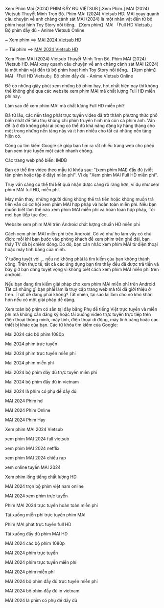 Xem Phim Mai (2024) PHIM ĐẦY ĐỦ VIỆTSUB
[.Xem Phim.] MAI (2024) Vietsub Thuyết Minh Trọn Bộ. Phim MAI (2024) Vietsub HD. MAI xoay quanh câu chuyện về anh chàng cảnh sát MAI (2024) là một nhân vật đến từ bộ phim hoạt hình Toy Story nổi tiếng. 【Xem phim】MAI 「Full HD Vietsub」Bộ phim đầy đủ - Anime Vietsub Online

~ Xem phim ==> [MAI 2024 Vietsub HD](https://hd.suflix.one/vi/movie/1210973/mai)

~ Tải phim ==> [MAI 2024 Vietsub HD](https://hd.suflix.one/vi/movie/1210973/mai)

Xem Phim MAI (2024) Vietsub Thuyết Minh Trọn Bộ. Phim MAI (2024) Vietsub HD. MAI xoay quanh câu chuyện về anh chàng cảnh sát MAI (2024) là một nhân vật đến từ bộ phim hoạt hình Toy Story nổi tiếng. 【Xem phim】MAI 「Full HD Vietsub」Bộ phim đầy đủ - Anime Vietsub Online

Để có những giây phút xem những bộ phim hay, hot nhất hiện nay thì không thể không ghé qua các website xem phim MAI mà chất lượng Full HD miễn phí này.

Làm sao để xem phim MAI mà chất lượng Full HD miễn phí?

Đã từ lâu, các nền tảng phát trực tuyến video đã trở thành phương thức phổ biến nhất để tiêu thụ không chỉ phim truyền hình mà còn cả phim ảnh. Vấn đề là ở đó không phải ai cũng có thể đủ khả năng đăng ký hàng tháng cho một trong những nền tảng này và ít hơn nhiều cho tất cả những nền tảng hiện có.

Công cụ tìm kiếm Google sẽ giúp bạn tìm ra rất nhiều trang web cho phép bạn xem trực tuyến một cách nhanh chóng.

Các trang web phổ biến: IMDB

Bạn có thể tìm video theo mẫu từ khóa sau: "(xem phim MAI) đầy đủ (viết tên phim hoặc tập ở đây) miễn phí". Ví dụ "Xem phim MAI Full HD miễn phí".

Truy vấn càng cụ thể thì kết quả nhận được càng rõ ràng hơn, ví dụ như xem phim MAI full HD, miễn phí.

May mắn thay, những người dùng không thể trả tiền hoặc không muốn trả tiền vẫn có cơ hội xem phim MAI hợp pháp và hoàn toàn miễn phí. Nếu bạn muốn biết làm thế nào xem phim MAI miễn phí và hoàn toàn hợp pháp, Tôi mời bạn tiếp tục đọc.

Website xem phim MAI trên Android chất lượng chuẩn HD miễn phí

Cách xem phim MAI miễn phí trên Android. Có vẻ như họ làm vậy có chủ đích: mỗi khi bạn bước vào phòng khách để xem phim trên ghế dài, bạn thấy TV đã bị chiếm đóng. Do đó, bạn cân nhắc xem phim MAI từ điện thoại hoặc máy tính bảng của mình.

Ý tưởng tuyệt vời ... nếu nó không phải là tìm kiếm của bạn không thành công. Trên thực tế, tất cả các ứng dụng bạn tìm thấy đều đã được trả tiền và bây giờ bạn đang tuyệt vọng vì không biết cách xem phim MAI miễn phí trên android.

Nếu bạn đang tìm kiếm giải pháp cho xem phim MAI miễn phí trên Android Tất cả những gì bạn phải làm là truy cập trang web mà tôi đã giới thiệu ở trên. Thật dễ dàng phải không? Tất nhiên, tại sao lại làm cho nó khó khăn hơn nếu có một giải pháp dễ dàng.

Xem toàn bộ phim có sẵn tại đây bằng Phụ đề tiếng Việt trực tuyến và miễn phí mà không cần đăng ký hoặc tải xuống video trực tuyến trực tiếp trên điện thoại thông minh, máy tính, điện thoại di động, máy tính bảng hoặc các thiết bị khác của bạn. Các từ khóa tìm kiếm của Google:

Mai 2024 các bộ phim 1080p

Mai 2024 phim trực tuyến

Mai 2024 phim trực tuyến miễn phí

Mai 2024 phim miễn phí

Mai 2024 bộ phim đầy đủ trực tuyến miễn phí

Mai 2024 bộ phim đầy đủ in vietnam

Mai 2024 là phim có phụ đề đầy đủ

MAI 2024 Phim hd

MAI 2024 Phim Online

MAI 2024 Phim Hay

Xem phim MAI 2024 Vietsub

xem phim MAI 2024 full vietsub

xem phim MAI 2024 netflix

xem phim MAI 2024 chiếu rạp

xem online tuyến MAI 2024

Xem phim lồng tiếng chất lượng HD

MAI 2024 trọn bộ phim việt nam online

MAI 2024 xem phim trực tuyến

Phim MAI 2024 trực tuyến hoàn toàn miễn phí

Tải xuống miễn phí trực tuyến phim MAI

Phim MAI phát trực tuyến full HD

Tải xuống đầy đủ phim MAI HD

MAI 2024 các bộ phim 1080p

MAI 2024 phim trực tuyến

MAI 2024 phim trực tuyến miễn phí

MAI 2024 phim miễn phí

MAI 2024 bộ phim đầy đủ trực tuyến miễn phí

MAI 2024 bộ phim đầy đủ in vietnam

MAI 2024 là phim có phụ đề đầy đủ
